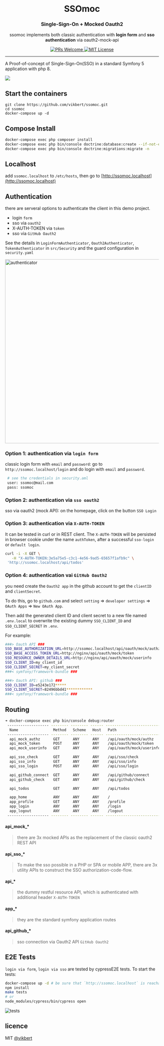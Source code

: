 <div align="center">
    <h1 style="font-weight: bolder; margin-top: 0px" class="opacity-75">SSOmoc</h1>
    <h3 class="opacity-50">Single-Sign-On + Mocked Oauth2</h3>
</div>

<div align="center">
  <!-- <img src="https://vikbert.github.io/pixss/demo/static/app-small.png" alt="pixss" />
  <h3>A pragmatic CSS for Minimalist</h3> -->
  <p>ssomoc implements both classic authentication with <strong>login form</strong> and <strong>sso authentication</strong> via oauth2-mock-api</p>

  <p>
    <a href="#">
      <img src="https://img.shields.io/badge/PRs-Welcome-brightgreen.svg?style=flat-square" alt="PRs Welcome">
    </a>
    <a href="#">
      <img src="https://img.shields.io/badge/License-MIT-brightgreen.svg?style=flat-square" alt="MIT License">
    </a>
  </p>
</div>

---

A Proof-of-concept of Single-Sign-On(SSO) in a standard Symfony 5 application with php 8.

![](docs/ssomoc.png)

## Start the containers

```
git clone https://github.com/vikbert/ssomoc.git
cd ssomoc
docker-compose up -d
```

## Compose Install

```bash
docker-compose exec php composer install
docker-compose exec php bin/console doctrine:database:create --if-not-exists -n
docker-compose exec php bin/console doctrine:migrations:migrate -n
```

## Localhost

add `ssomoc.localhost` to `/etc/hosts`, then go to [http://ssomoc.localhost](http://ssomoc.localhost)

## Authentication
there are serveral options to authenticate the client in this demo project.
- login `form`
- sso via `oauth2`
- X-AUTH-TOKEN via `token`
- sso via `GitHub Oauth2`

See the details in `LoginFormAuthenticator`, `Oauth2Authenticator`, `TokenAuthenticator` in `src/Security` and the guard configuration in `security.yaml`

<img src="docs/authenticator.png" alt="authenticator" width="600">

### Option 1: authentication via `login form`

classic login form with `email` and `password`: go to `http://ssomoc.localhost/login` and do login with `email` and `password`.

```bash
 # see the credentials in security.aml
 user: ssomoc@mail.com
 pass: ssomoc 
```


### Option 2: authentication via `sso oauth2`

sso via oauth2 (mock API): on the homepage, click on the button `SSO Login`


### Option 3: authentication via `X-AUTH-TOKEN`
It can be tested in curl or in REST client. The `X-AUTH-TOKEN` will be persisted in browser cookie under the name `authToken`, after a successful `sso-login` or `default login`.

```bash
curl -i -X GET \
   -H "X-AUTH-TOKEN:3e5a75e5-c3c1-4e56-9ad5-65657f1afb9c" \
 'http://ssomoc.localhost/api/todos' 
```
### Option 4: authentication vai `GitHub Oauth2`
you need create the `Oauth2 app` in the github account to get the `clientID` and `clientSecret`. 

To do this, go to `github.com` and select `setting` => `developer settings` => `OAuth Apps` => `New OAuth App`.


Then add the generated client ID and client secret to a new file named `.env.local` to overwrite the existing dummy `SSO_CLIENT_ID` and `SSO_CLIENT_SECRET` in `.env`. 

For example:

```bash
###> Oauth API ###
SSO_BASE_AUTHORIZATION_URL=http://ssomoc.localhost/api/oauth/mock/authz
SSO_BASE_ACCESS_TOKEN_URL=http://nginx/api/oauth/mock/token
SSO_RESOURCE_OWNER_DETAILS_URL=http://nginx/api/oauth/mock/userinfo
SSO_CLIENT_ID=my_client_id
SSO_CLIENT_SECRET=my_client_secret
###< symfony/framework-bundle ###

###> Oauth API: github ###
SSO_CLIENT_ID=e5243e172*****
SSO_CLIENT_SECRET=82496bbd41************
###< symfony/framework-bundle ### 
```

## Routing

```bash
➜ docker-compose exec php bin/console debug:router
 ------------------- -------- -------- ------ --------------------------
  Name                Method   Scheme   Host   Path
 ------------------- -------- -------- ------ --------------------------
  api_mock_authz      GET      ANY      ANY    /api/oauth/mock/authz
  api_mock_token      POST     ANY      ANY    /api/oauth/mock/token
  api_mock_userinfo   GET      ANY      ANY    /api/oauth/mock/userinfo

  api_sso_check       GET      ANY      ANY    /api/sso/check
  api_sso_info        GET      ANY      ANY    /api/sso/info
  api_sso_login       POST     ANY      ANY    /api/sso/login

  api_github_connect  GET      ANY      ANY    /api/github/connect
  api_github_check    GET      ANY      ANY    /api/github/check

  api_todos           GET      ANY      ANY    /api/todos

  app_home            ANY      ANY      ANY    /
  app_profile         GET      ANY      ANY    /profile
  app_login           ANY      ANY      ANY    /login
  app_logout          ANY      ANY      ANY    /logout
 ------------------- -------- -------- ------ --------------------------
```

#### api_mock_*
> there are 3x mocked APIs as the replacement of the classic oauth2 REST API

#### api_sso_*
> To make the sso possible in a PHP or SPA or mobile APP, there are 3x utility APIs to construct the SSO authorization-code-flow.

#### api_*
> the dummy restful resource API, which is authenticated with additional header `X-AUTH-TOKEN`

#### app_*
> they are the standard symfony application routes

#### api_github_*
> sso connection via Oauth2 API `GitHub Oauth2`


## E2E Tests
`login via form`, `login via sso` are tested by cypressE2E tests. To start the tests:
```bash
docker-compose up -d # be sure that `http://ssomoc.localhost` is reachable.
npm install
make tests
# or
node_modules/cypress/bin/cypress open 
```
![tests](docs/cypress.png)



## licence

MIT [@vikbert](https://vikbert.github.io/)
